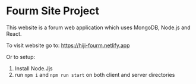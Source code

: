 # Fourm Site Project

This website is a forum web application which uses MongoDB, Node.js and React. 

To visit website go to: https://hiji-fourm.netlify.app 
<br />

Or to setup:
1. Install Node.Jjs
2. run <code>npm i</code> and <code>npm run start</code> on both client and server directories